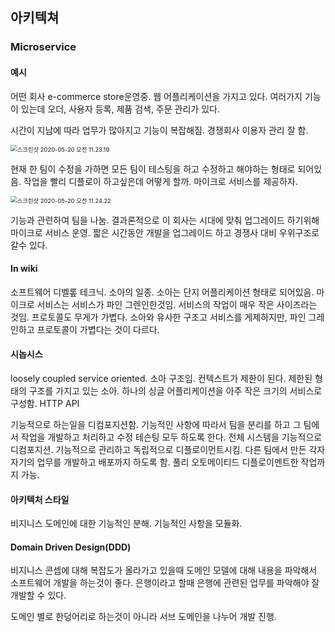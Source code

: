 ## 아키텍쳐

### Microservice

#### 예시

어떤 회사 e-commerce store운영중. 웹 어플리케이션을 가지고 있다. 여러가지 기능이 있는데 오더, 사용자 등록, 제품 검색, 주문 관리가 있다. 

시간이 지남에 따라 업무가 많아지고 기능이 복잡해짐. 경쟁회사 이용자 관리 잘 함. 

<img src="/Users/gilwoongkang/School/2001-note/소아/image/스크린샷 2020-05-20 오전 11.23.19.png" alt="스크린샷 2020-05-20 오전 11.23.19" style="zoom:67%;" />

현재 한 팀이 수정을 가하면 모든 팀이 테스팅을 하고 수정하고 해야하는 형태로 되어있음. 작업을 빨리 디플로이 하고싶은데 어떻게 할까. 마이크로 서비스를 제공하자. 

<img src="/Users/gilwoongkang/School/2001-note/소아/image/스크린샷 2020-05-20 오전 11.24.22.png" alt="스크린샷 2020-05-20 오전 11.24.22" style="zoom:67%;" />

기능과 관련하여 팀을 나눔. 결과론적으로 이 회사는 시대에 맞춰 업그레이드 하기위해 마이크로 서비스 운영. 짧은 시간동안 개발을 업그레이드 하고 경쟁사 대비 우위구조로 갈수 있다. 

#### In wiki

소프트웨어 디벨롶 테크닉. 소아의 일종. 소아는 단지 어플리케이션 형태로 되어있음. 마이크로 서비스는 서비스가 파인 그렌인한것임. 서비스의 작업이 매우 작은 사이즈라는 것임. 프로토콜도 무게가 가볍다. 소아와 유사한 구조고 서비스를 게제하지만, 파인 그레인하고 프로토콜이 가볍다는 것이 다르다.

#### 시놉시스

loosely coupled service oriented. 소아 구조임. 컨텍스트가 제한이 된다. 제한된 형태의 구조를 가지고 있는 소아. 하나의 싱글 어플리케이션을 아주 작은 크기의 서비스로 구성함. HTTP API

기능적으로 하는일을 디컴포지션함. 기능적인 사항에 따라서 팀을 분리를 하고 그 팀에서 작업을 개발하고 처리하고 수정 테슨팅 모두 하도록 한다.  전체 시스템을 기능적으로 디컴포지션. 기능적으로 관리하고 독립적으로 디플로이먼트시킴. 다른 팀에서 만든 각자 자기의 업무를 개발하고 배포까지 하도록 함. 풀리 오토메이티드 디플로이멘트한 작업까지 가능.

#### 아키텍처 스타일

비지니스 도메인에 대한 기능적인 분해. 기능적인 사항을 모듈화. 

#### Domain Driven Design(DDD)

비지니스 콘셉에 대해 복잡도가 올라가고 있을때 도메인 모델에 대해 내용을 파악해서 소프트웨어 개발을 하는것이 좋다. 은행이라고 할때 은행에 관련된 업무를 파악해야 잘 개발할 수 있다. 

도메인 별로 한덩어리로 하는것이 아니라 서브 도메인을 나누어 개발 진행. 